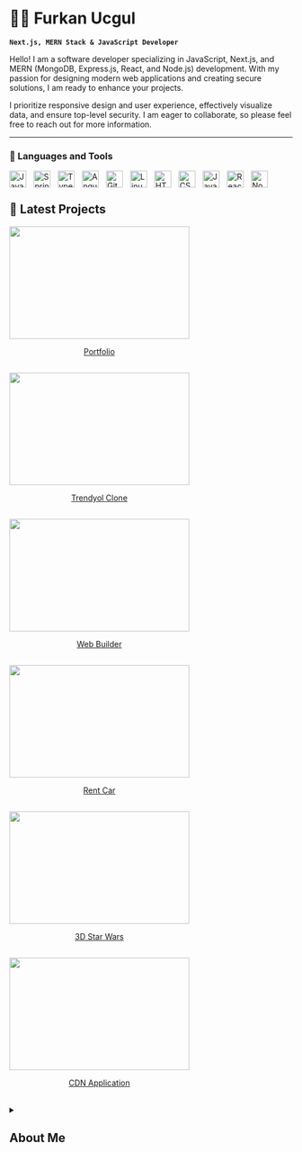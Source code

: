 # 👨‍💻 Furkan Ucgul

**`Next.js, MERN Stack & JavaScript Developer`**

Hello! I am a software developer specializing in JavaScript, Next.js, and MERN (MongoDB, Express.js, React, and Node.js) development. With my passion for designing modern web applications and creating secure solutions, I am ready to enhance your projects.

I prioritize responsive design and user experience, effectively visualize data, and ensure top-level security. I am eager to collaborate, so please feel free to reach out for more information.


---

### 🧰 Languages and Tools

<img align="left" alt="Java" width="30px" style="padding-right:10px;" src="https://furkanucgul.github.io/CDNapp/logos/images/reactjs.svg"/>
<img align="left" alt="Spring" width="30px" style="padding-right:10px;" src="https://furkanucgul.github.io/CDNapp/logos/images/nextjs2.svg" />
<img align="left" alt="TypeScript" width="30px" style="padding-right:10px;" src="https://furkanucgul.github.io/CDNapp/logos/images/typescript.svg" />
<img align="left" alt="Angular" width="30px" style="padding-right:10px;" src="https://furkanucgul.github.io/CDNapp/logos/images/javascript.svg" />
<img align="left" alt="Git" width="30px" style="padding-right:10px;" src="https://furkanucgul.github.io/CDNapp/logos/images/mongodb.svg" />
<img align="left" alt="Linux" width="30px" style="padding-right:10px;" src="https://furkanucgul.github.io/CDNapp/logos/images/nodejs.svg" />
<img align="left" alt="HTML" width="30px" style="padding-right:10px;" src="https://furkanucgul.github.io/CDNapp/logos/images/redux.svg" />
<img align="left" alt="CSS" width="30px" style="padding-right:10px;" src="https://furkanucgul.github.io/CDNapp/logos/images/expressjs.svg" />
<img align="left" alt="JavaScript" width="30px" style="padding-right:10px;" src="https://furkanucgul.github.io/CDNapp/logos/images/html5.svg" />
<img align="left" alt="React" width="30px" style="padding-right:10px;" src="https://furkanucgul.github.io/CDNapp/logos/images/css3.svg" />
<img align="left" alt="NodeJS" width="30px" style="padding-right:10px;" src="https://furkanucgul.github.io/CDNapp/logos/images/threejs.svg" />
<br />

#

<h2>🚀 Latest Projects </h2>

<!-- BEGIN YOUTUBE-CARDS -->

<div style="display:flex; flex-wrap:wrap; gap:15px">

<a href="google.com">
    <img 
    src="https://furkanucgul.github.io/CDNapp/portfolio/images/9764016576.jpg" 
    alt
    width="320"
    height="200"
    >
    <p style="text-align: center;">Portfolio</p>
</a>

<a href="google.com">
    <img 
    src="https://furkanucgul.github.io/CDNapp/portfolio/images/3766504499.png" 
    alt
    width="320"
    height="200"
    >
    <p style="text-align: center;">Trendyol Clone</p>
</a>

<a href="https://builderweb.vercel.app/">
    <img 
    src="https://furkanucgul.github.io/CDNapp/portfolio/images/8301339924.png" 
    alt
    width="320"
    height="200"
    >
    <p style="text-align: center;">Web Builder</p>
</a>

<a href="https://builderweb.vercel.app/">
    <img 
    src="https://furkanucgul.github.io/CDNapp/portfolio/images/driveshare1.jpg" 
    alt
    width="320"
    height="200"
    >
    <p style="text-align: center;">Rent Car</p>
</a>

<a href="https://furkanucgul.github.io/3d-starwars">
    <img 
    src="https://furkanucgul.github.io/CDNapp/portfolio/images/7095261185.jpg" 
    alt
    width="320"
    height="200"
    >
    <p style="text-align: center;">3D Star Wars</p>
</a>

<a href="https://builderweb.vercel.app/">
    <img 
    src="https://furkanucgul.github.io/CDNapp/portfolio/images/4366055700.jpg" 
    alt
    width="320"
    height="200"
    >
    <p style="text-align: center;">CDN Application</p>
</a>

</div>

<br/>

<details>
 <summary><h2>About Me</h2></summary>
   <p>
   Hello! I'm Furkan, a skilled software developer specializing in JavaScript and MERN Stack development. With a passion for creating innovative solutions and a focus on building performant and secure applications, I'm dedicated to continuous self-improvement and staying up-to-date with the latest trends.
   </p>
   
   <p>
   Throughout my professional journey, I've been involved in various projects using JavaScript and MERN (MongoDB, Express.js, React, and Node.js) technologies. Leveraging tools like Next.js and Tailwind CSS, I craft modern and impactful web applications. I also enjoy creating interactive and visually appealing designs using tools such as Material UI, Animista, and AOS.
   </p>
   
   <p>
   Prioritizing responsive design and a mobile-first approach, I strive to optimize user experience and ensure seamless performance across different devices. Additionally, I have experience with international projects and can seamlessly integrate multi-language support using tools like react-intl and i18next.
   </p>
   
   <p>
   For effective data visualization, I utilize technologies like Chart.js and MongoDB. Security is paramount, and I have expertise in password encryption using bcrypt.js. I design my projects with the best security practices in mind.
   </p>
   
   <p>
   My GitHub showcases my projects and references, illustrating how I effectively collaborate with clients. Fueled by my passion for technology, a drive for constant learning, and a creative approach, I tackle each project uniquely.
   </p>
   
   <p>
   By partnering with me, you can have modern technology-powered, user-friendly, high-performance web applications. I'm here to help you achieve your project goals and visions. I look forward to collaborating and being a part of exciting new projects.
   </p>
   
   <p>
   To learn more and discuss potential collaborations, please feel free to get in touch.
   </p>
   
   <p>
   Thank you, Furkan
   </p>
